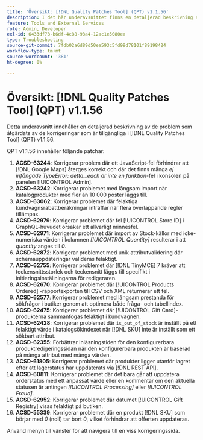 ```yaml
---
title: 'Översikt: [!DNL Quality Patches Tool] (QPT) v1.1.56'
description: I det här underavsnittet finns en detaljerad beskrivning av de problem som åtgärdats av de korrigeringar som finns i  [!DNL Quality Patches Tool] (QPT) v1.1.56.
feature: Tools and External Services
role: Admin, Developer
exl-id: 6433df73-b6df-4c88-93a4-12ac1e5080ea
type: Troubleshooting
source-git-commit: 7fdb02a6d89d50ea593c5fd99d78101f89198424
workflow-type: tm+mt
source-wordcount: '381'
ht-degree: 0%

---
```


# Översikt: [!DNL Quality Patches Tool] (QPT) v1.1.56

Detta underavsnitt innehåller en detaljerad beskrivning av de problem som åtgärdats av de korrigeringar som är tillgängliga i [!DNL Quality Patches Tool] (QPT) v1.1.56.

QPT v1.1.56 innehåller följande patchar:

1. **ACSD-63244**: Korrigerar problem där ett JavaScript-fel förhindrar att [!DNL Google Maps] återges korrekt och där det finns många *ej infångade TypeError: detta._each är inte en funktion*-fel i konsolen på panelen [!UICONTROL Admin].
1. **ACSD-63242**: Korrigerar problemet med långsam import när katalogprodukter med fler än 10 000 poster läggs till.
1. **ACSD-63062**: Korrigerar problemet där felaktiga kundvagnsrabattberäkningar inträffar när flera överlappande regler tillämpas.
1. **ACSD-62979**: Korrigerar problemet där fel [!UICONTROL Store ID] i GraphQL-huvudet orsakar ett allvarligt minnesfel.
1. **ACSD-62971**: Korrigerar problemet där import av Stock-källor med icke-numeriska värden i kolumnen *[!UICONTROL Quantity]* resulterar i att *quantity* anges till *0*.
1. **ACSD-62872**: Korrigerar problemet med unik attributvalidering där schemauppdateringar valideras felaktigt.
1. **ACSD-62755**: Korrigerar problemet där [!DNL TinyMCE] 7 kräver att teckensnittsstorlek och teckensnitt läggs till specifikt i initieringsinställningarna för redigeraren.
1. **ACSD-62670**: Korrigerar problemet där [!UICONTROL Products Ordered] -rapportexporten till CSV och XML returnerar ett fel.
1. **ACSD-62577**: Korrigerar problemet med långsam prestanda för sökfrågor i butiker genom att optimera både fråga- och tabellindex.
1. **ACSD-62475**: Korrigerar problemet där [!UICONTROL Gift Card]-produkterna sammanfogas felaktigt i kundvagnen.
1. **ACSD-62428**: Korrigerar problemet där `is_out_of_stock` är inställt på ett felaktigt värde i katalogsökindexet när [!DNL SKU] inte är inställt som ett sökbart attribut.
1. **ACSD-62355**: Förbättrar inläsningstiden för den konfigurerbara produktredigeringssidan när den konfigurerbara produkten är baserad på många attribut med många värden.
1. **ACSD-61805**: Korrigerar problemet där produkter ligger utanför lagret efter att lagerstatus har uppdaterats via [!DNL REST API].
1. **ACSD-60811**: Korrigerar problemet där det bara går att uppdatera orderstatus med ett anpassat värde eller en kommentar om den aktuella statusen är antingen *[!UICONTROL Processing]* eller *[!UICONTROL Fraud]*.
1. **ACSD-62952**: Korrigerar problemet där datumet [!UICONTROL Gift Registry] visas felaktigt på butiken.
1. **ACSD-55339**: Korrigerar problemet där en produkt [!DNL SKU] som börjar med *0* (noll) tar bort *0*, vilket förhindrar att offerten uppdateras.

Använd menyn till vänster för att navigera till en viss korrigeringssida.
